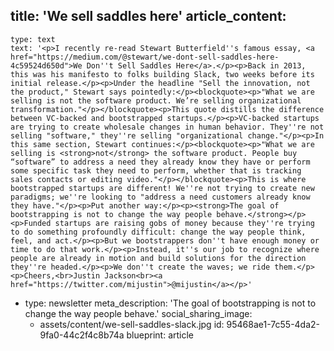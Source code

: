 title: 'We sell saddles here'
article_content:
  -
    type: text
    text: '<p>I recently re-read Stewart Butterfield''s famous essay, <a href="https://medium.com/@stewart/we-dont-sell-saddles-here-4c59524d650d">We Don''t Sell Saddles Here</a>.</p><p>Back in 2013, this was his manifesto to folks building Slack, two weeks before its initial release.</p><p>Under the headline "Sell the innovation, not the product," Stewart says pointedly:</p><blockquote><p>"What we are selling is not the software product. We’re selling organizational transformation."</p></blockquote><p>This quote distills the difference between VC-backed and bootstrapped startups.</p><p>VC-backed startups are trying to create wholesale changes in human behavior. They''re not selling "software," they''re selling "organizational change."</p><p>In this same section, Stewart continues:</p><blockquote><p>"What we are selling is <strong>not</strong> the software product. People buy “software” to address a need they already know they have or perform some specific task they need to perform, whether that is tracking sales contacts or editing video."</p></blockquote><p>This is where bootstrapped startups are different! We''re not trying to create new paradigms; we''re looking to "address a need customers already know they have."</p><p>Put another way:</p><p><strong>The goal of bootstrapping is not to change the way people behave.</strong></p><p>Funded startups are raising gobs of money because they''re trying to do something profoundly difficult: change the way people think, feel, and act.</p><p>But we bootstrappers don''t have enough money or time to do that work.</p><p>Instead, it''s our job to recognize where people are already in motion and build solutions for the direction they''re headed.</p><p>We don''t create the waves; we ride them.</p><p>Cheers,<br>Justin Jackson<br><a href="https://twitter.com/mijustin">@mijustin</a></p>'
  -
    type: newsletter
meta_description: 'The goal of bootstrapping is not to change the way people behave.'
social_sharing_image:
    - assets/content/we-sell-saddles-slack.jpg
id: 95468ae1-7c55-4da2-9fa0-44c2f4c8b74a
blueprint: article
